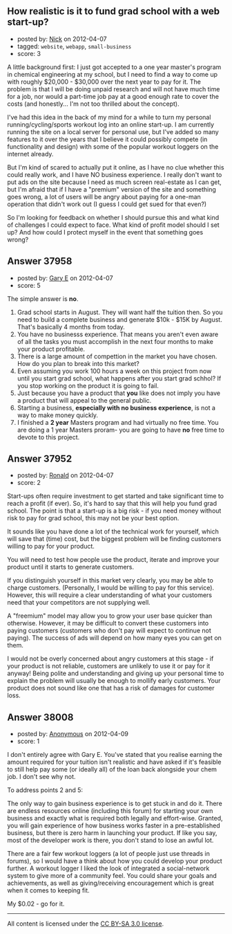 ## How realistic is it to fund grad school with a web start-up?

- posted by: [Nick](https://stackexchange.com/users/-1/17345-nick) on 2012-04-07
- tagged: `website`, `webapp`, `small-business`
- score: 3

A little background first: I just got accepted to a one year master's program in chemical engineering at my school, but I need to find a way to come up with roughly $20,000 - $30,000 over the next year to pay for it.  The problem is that I will be doing unpaid research and will not have much time for a job, nor would a part-time job pay at a good enough rate to cover the costs (and honestly... I'm not too thrilled about the concept).

I've had this idea in the back of my mind for a while to turn my personal running/cycling/sports workout log into an online start-up.  I am currently running the site on a local server for personal use, but I've added so many features to it over the years that I believe it could possibly compete (in functionality and design) with some of the popular workout loggers on the internet already.

But I'm kind of scared to actually put it online, as I have no clue whether this could really work, and I have NO business experience.  I really don't want to put ads on the site because I need as much screen real-estate as I can get, but I'm afraid that if I have a "premium" version of the site and something goes wrong, a lot of users will be angry about paying for a one-man operation that didn't work out (I guess I could get sued for that even?)

So I'm looking for feedback on whether I should pursue this and what kind of challenges I could expect to face.  What kind of profit model should I set up?  And how could I protect myself in the event that something goes wrong?


## Answer 37958

- posted by: [Gary E](https://stackexchange.com/users/-1/2587-gary-e) on 2012-04-07
- score: 5

The simple answer is **no**.

 1. Grad school starts in August. They will want half the tuition then. So you need to build a complete business and generate $10k - $15K by August. That's basically 4 months from today.
 2. You have no businesss experience. That means you aren't even aware of all the tasks you must accomplish in the next four months to make your product profitable.
 3. There is a large amount of compettion in the market you have chosen. How do you plan to break into this market?
 4. Even assuming you work 100 hours a week on this project from now until you start grad school, what happens after you start grad schhol? If you stop working on the product it is going to fail.
 5. Just because you have a product that **you** like does not imply you have a product that will appeal to the general public.
 6. Starting a business, **especially with no business experience**, is not a way to make money quickly.
 7. I finished a **2 year** Masters program and had virtually no free time. You are doing a 1 year Masters proram- you are going to have **no** free time to devote to this project.



## Answer 37952

- posted by: [Ronald](https://stackexchange.com/users/-1/17349-ronald) on 2012-04-07
- score: 2

Start-ups often require investment to get started and take significant time to reach a profit (if ever). So, it's hard to say that this will help you fund grad school. The point is that a start-up is a big risk - if you need money without risk to pay for grad school, this may not be your best option.

It sounds like you have done a lot of the technical work for yourself, which will save that (time) cost, but the biggest problem will be finding customers willing to pay for your product. 

You will need to test how people use the product, iterate and improve your product until it starts to generate customers.

If you distinguish yourself in this market very clearly, you may be able to charge customers. (Personally, I would be willing to pay for this service). However, this will require a clear understanding of what your customers need that your competitors are not supplying well.

A "freemium" model may allow you to grow your user base quicker than otherwise. However, it may be difficult to convert these customers into paying customers (customers who don't pay will expect to continue not paying). The success of ads will depend on how many eyes you can get on them.

I would not be overly concerned about angry customers at this stage - if your product is not reliable, customers are unlikely to use it or pay for it anyway!
Being polite and understanding and giving up your personal time to explain the problem will usually be enough to mollify early customers. Your product does not sound like one that has a risk of damages for customer loss.


## Answer 38008

- posted by: [Anonymous](https://stackexchange.com/users/-1/11482-anonymous) on 2012-04-09
- score: 1

I don't entirely agree with Gary E. You've stated that you realise earning the amount required for your tuition isn't realistic and have asked if it's feasible to still help pay some (or ideally all) of the loan back alongside your chem job. I don't see why not. 

To address points 2 and 5:

The only way to gain business experience is to get stuck in and do it. There are endless resources online (including this forum) for starting your own business and exactly what is required both legally and effort-wise. Granted, you will gain experience of how business works faster in a pre-established business, but there is zero harm in launching your product. If like you say, most of the developer work is there, you don't stand to lose an awful lot. 

There are a fair few workout loggers (a lot of people just use threads in forums), so I would have a think about how you could develop your product further. A workout logger I liked the look of integrated a social-network system to give more of a community feel. You could share your goals and achievements, as well as giving/receiving encouragement which is great when it comes to keeping fit.

My $0.02 - go for it.



---

All content is licensed under the [CC BY-SA 3.0 license](https://creativecommons.org/licenses/by-sa/3.0/).
